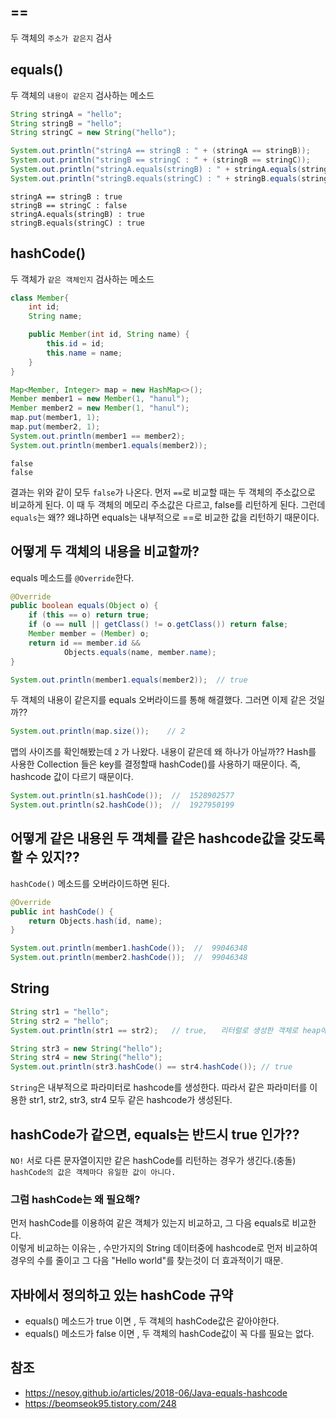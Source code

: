 ## ==
두 객체의 `주소가 같은지` 검사

## equals()
두 객체의 `내용이 같은지` 검사하는 메소드

```java
String stringA = "hello";
String stringB = "hello";
String stringC = new String("hello");

System.out.println("stringA == stringB : " + (stringA == stringB));
System.out.println("stringB == stringC : " + (stringB == stringC));
System.out.println("stringA.equals(stringB) : " + stringA.equals(stringB));
System.out.println("stringB.equals(stringC) : " + stringB.equals(stringC));
```

```
stringA == stringB : true
stringB == stringC : false
stringA.equals(stringB) : true
stringB.equals(stringC) : true
```



## hashCode()
두 객체가 `같은 객체인지` 검사하는 메소드


```java
class Member{
    int id;
    String name;

    public Member(int id, String name) {
        this.id = id;
        this.name = name;
    }
}
```

```java
Map<Member, Integer> map = new HashMap<>();
Member member1 = new Member(1, "hanul");
Member member2 = new Member(1, "hanul");
map.put(member1, 1);
map.put(member2, 1);
System.out.println(member1 == member2);
System.out.println(member1.equals(member2));
```

```
false
false
```

결과는 위와 같이 모두 `false`가 나온다. 먼저 `==`로 비교할 때는 두 객체의 주소값으로 비교하게 된다. 이 때 두 객체의 메모리 주소값은 다르고, false를 리턴하게 된다. 그런데 `equals`는 왜?? 왜냐하면 equals는 내부적으로 ==로 비교한 값을 리턴하기 때문이다. 

## 어떻게 두 객체의 내용을 비교할까?  
equals 메소드를 `@Override`한다.

```java
@Override
public boolean equals(Object o) {
    if (this == o) return true;
    if (o == null || getClass() != o.getClass()) return false;
    Member member = (Member) o;
    return id == member.id &&
            Objects.equals(name, member.name);
}
```

```java
System.out.println(member1.equals(member2));  // true
```

두 객체의 내용이 같은지를 equals 오버라이드를 통해 해결했다. 그러면 이제 같은 것일까?? 

```java
System.out.println(map.size());    // 2
```

맵의 사이즈를 확인해봤는데 `2` 가 나왔다. 내용이 같은데 왜 하나가 아닐까??  Hash를 사용한 Collection 들은 key를 결정할때 hashCode()를 사용하기 때문이다. 즉, hashcode 값이 다르기 때문이다.

```java
System.out.println(s1.hashCode());  //  1528902577
System.out.println(s2.hashCode());  //  1927950199
```

## 어떻게 같은 내용읜 두 객체를 같은 hashcode값을 갖도록 할 수 있지??  
`hashCode()` 메소드를 오버라이드하면 된다.

```java
@Override
public int hashCode() {
    return Objects.hash(id, name);
}
```

```java
System.out.println(member1.hashCode());  //  99046348
System.out.println(member2.hashCode());  //  99046348
```

## String

```java
String str1 = "hello";
String str2 = "hello";
System.out.println(str1 == str2);   // true,   리터럴로 생성한 객체로 heap에 생성된 "hello"를 같이 가리키고 있는 것이다.

String str3 = new String("hello");
String str4 = new String("hello");
System.out.println(str3.hashCode() == str4.hashCode()); // true
```

`String`은 내부적으로 파라미터로 hashcode를 생성한다. 따라서 같은 파라미터를 이용한 str1, str2, str3, str4 모두 같은 hashcode가 생성된다.


## hashCode가 같으면, equals는 반드시 true 인가??
`NO!` 
서로 다른 문자열이지만 같은 hashCode를 리턴하는 경우가 생긴다.(충돌)
`hashCode의 값은 객체마다 유일한 값이 아니다.`

 
### 그럼 hashCode는 왜 필요해?
먼저 hashCode를 이용하여 같은 객체가 있는지 비교하고, 그 다음 equals로 비교한다.  
이렇게 비교하는 이유는 , 수만가지의 String 데이터중에 hashcode로 먼저 비교하여 경우의 수를 줄이고 그 다음 "Hello world"를 찾는것이 더 효과적이기 때문.


## 자바에서 정의하고 있는 hashCode 규약
- equals() 메소드가 true 이면 , 두 객체의 hashCode값은 같아야한다.
- equals() 메소드가 false 이면 , 두 객체의  hashCode값이 꼭 다를 필요는 없다.



## 참조
- https://nesoy.github.io/articles/2018-06/Java-equals-hashcode
- https://beomseok95.tistory.com/248
